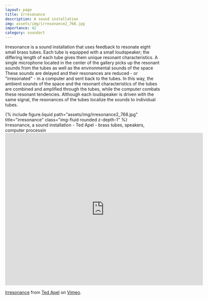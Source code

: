 ```yaml
---
layout: page
title: Irresonance
description: A sound installation 
img: assets/img/irresonance2_768.jpg
importance: 42
category: soundart
---
```


Irresonance is a sound installation that uses feedback to resonate eight small brass tubes. Each tube is equipped with a small loudspeaker; the differing length of each tube gives them unique resonant characteristics. A single microphone located in the center of the gallery picks up the resonant sounds from the tubes as well as the environmental sounds of the space These sounds are delayed and their resonances are reduced - or "irresonated" - in a computer and sent back to the tubes. In this way, the ambient sounds of the space and the resonant characteristics of the tubes are combined and amplified through the tubes, while the computer combats these resonant tendencies. Although each loudspeaker is driven with the same signal, the resonances of the tubes localize the sounds to individual tubes.



<div class="row">
    <div class="col-sm mt-3 mt-md-0">
        {% include figure.liquid path="assets/img/irresonance2_768.jpg" title="irresonance" class="img-fluid rounded z-depth-1" %}
    </div>
</div>
<div class="caption">
    Irresonance, a sound installation - Ted Apel - brass tubes, speakers, computer processin

</div>

<iframe src="https://player.vimeo.com/video/29014178?h=d310639c3d" width="640" height="492" frameborder="0" allow="autoplay; fullscreen; picture-in-picture" allowfullscreen></iframe>
<p><a href="https://vimeo.com/29014178">Irresonance</a> from <a href="https://vimeo.com/vud">Ted Apel</a> on <a href="https://vimeo.com">Vimeo</a>.</p>




